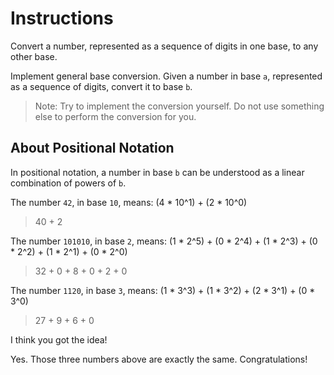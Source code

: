 # Instructions

Convert a number, represented as a sequence of digits in one base, to any other base.

Implement general base conversion. Given a number in base `a`, represented as a sequence of digits, convert it to base `b`.

>Note: Try to implement the conversion yourself. Do not use something else to perform the conversion for you.

## About Positional Notation

In positional notation, a number in base `b` can be understood as a linear combination of powers of `b`.

The number `42`, in base `10`, means: (4 * 10^1) + (2 * 10^0)
>40 + 2

The number `101010`, in base `2`, means: (1 * 2^5) + (0 * 2^4) + (1 * 2^3) + (0 * 2^2) + (1 * 2^1) + (0 * 2^0)
>32 + 0 + 8 + 0 + 2 + 0

The number `1120`, in base `3`, means: (1 * 3^3) + (1 * 3^2) + (2 * 3^1) + (0 * 3^0)
>27 + 9 + 6 + 0

I think you got the idea!

Yes. Those three numbers above are exactly the same. Congratulations!